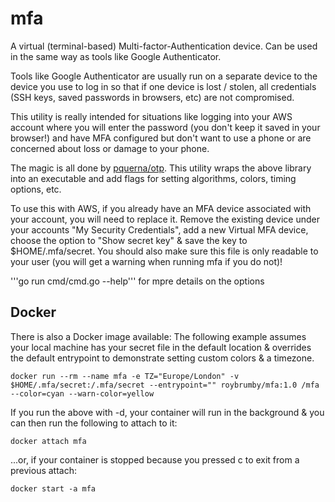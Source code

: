 # mfa

A virtual (terminal-based) Multi-factor-Authentication device.
Can be used in the same way as tools like Google Authenticator.

Tools like Google Authenticator are usually run on a separate device to the device you use to log in so that if one device is lost / stolen, all credentials (SSH keys, saved passwords in browsers, etc) are not compromised.

This utility is really intended for situations like logging into your AWS account where you will enter the password (you don't keep it saved in your browser!) and have MFA configured but don't want to use a phone or are concerned about loss or damage to your phone.

The magic is all done by [pquerna/otp](http://github.com/pquerna/otp).
This utility wraps the above library into an executable and add flags for setting algorithms, colors, timing options, etc.

To use this with AWS, if you already have an MFA device associated with your account, you will need to replace it.
Remove the existing device under your accounts "My Security Credentials", add a new Virtual MFA device, choose the option to "Show secret key" & save the key to $HOME/.mfa/secret. You should also make sure this file is only readable to your user (you will get a warning when running mfa if you do not)!

'''go run cmd/cmd.go --help''' for mpre details on the options

## Docker
There is also a Docker image available:
The following example assumes your local machine has your secret file in the default location & overrides the default entrypoint to demonstrate setting custom colors & a timezone.
```
docker run --rm --name mfa -e TZ="Europe/London" -v $HOME/.mfa/secret:/.mfa/secret --entrypoint="" roybrumby/mfa:1.0 /mfa --color=cyan --warn-color=yellow
```
If you run the above with -d, your container will run in the background & you can then run the following to attach to it:
```
docker attach mfa
```
...or, if your container is stopped because you pressed <ctrl>c to exit from a previous attach:
```
docker start -a mfa
```
